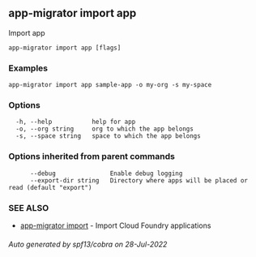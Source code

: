 ## app-migrator import app

Import app

```
app-migrator import app [flags]
```

### Examples

```
app-migrator import app sample-app -o my-org -s my-space
```

### Options

```
  -h, --help           help for app
  -o, --org string     org to which the app belongs
  -s, --space string   space to which the app belongs
```

### Options inherited from parent commands

```
      --debug               Enable debug logging
      --export-dir string   Directory where apps will be placed or read (default "export")
```

### SEE ALSO

* [app-migrator import](app-migrator_import.md)	 - Import Cloud Foundry applications

###### Auto generated by spf13/cobra on 28-Jul-2022
